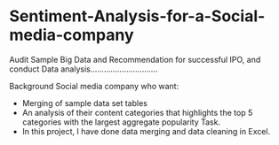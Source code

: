 # Sentiment-Analysis-for-a-Social-media-company
Audit Sample Big Data and Recommendation for successful IPO, and conduct Data analysis..............................

Background
Social media company who want:

- Merging of sample data set tables
- An analysis of their content categories that highlights the top 5 categories with the largest aggregate popularity
Task.
- In this project, I have done data merging and data cleaning in Excel.
